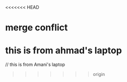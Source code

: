 <<<<<<< HEAD
# merge conflict

**this is from ahmad's laptop**
=======
// this is from Amani's laptop
>>>>>>> origin
